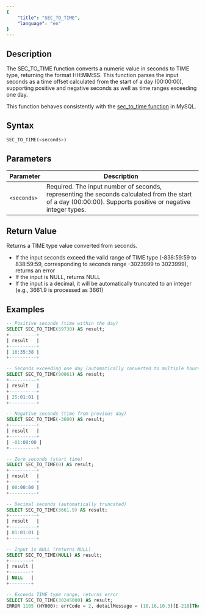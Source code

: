 ```yaml
---
{
    "title": "SEC_TO_TIME",
    "language": "en"
}
---
```


## Description

The SEC_TO_TIME function converts a numeric value in seconds to TIME type, returning the format HH:MM:SS. This function parses the input seconds as a time offset calculated from the start of a day (00:00:00), supporting positive and negative seconds as well as time ranges exceeding one day.

This function behaves consistently with the [sec_to_time function](https://dev.mysql.com/doc/refman/8.4/en/date-and-time-functions.html#function_sec-to-time) in MySQL.

## Syntax

```sql
SEC_TO_TIME(<seconds>)
```

## Parameters

| Parameter   | Description                                                                                                                                                   |
|-------------|---------------------------------------------------------------------------------------------------------------------------------------------------------------|
| `<seconds>` | Required. The input number of seconds, representing the seconds calculated from the start of a day (00:00:00). Supports positive or negative integer types. |

## Return Value

Returns a TIME type value converted from seconds.
- If the input seconds exceed the valid range of TIME type (-838:59:59 to 838:59:59, corresponding to seconds range -3023999 to 3023999), returns an error
- If the input is NULL, returns NULL
- If the input is a decimal, it will be automatically truncated to an integer (e.g., 3661.9 is processed as 3661)

## Examples

```sql
-- Positive seconds (time within the day)
SELECT SEC_TO_TIME(59738) AS result;
+----------+
| result   |
+----------+
| 16:35:38 |
+----------+

-- Seconds exceeding one day (automatically converted to multiple hours)
SELECT SEC_TO_TIME(90061) AS result;
+----------+
| result   |
+----------+
| 25:01:01 |
+----------+

-- Negative seconds (time from previous day)
SELECT SEC_TO_TIME(-3600) AS result;
+----------+
| result   |
+----------+
| -01:00:00 |
+----------+

-- Zero seconds (start time)
SELECT SEC_TO_TIME(0) AS result;
+----------+
| result   |
+----------+
| 00:00:00 |
+----------+

-- Decimal seconds (automatically truncated)
SELECT SEC_TO_TIME(3661.9) AS result;
+----------+
| result   |
+----------+
| 01:01:01 |
+----------+

-- Input is NULL (returns NULL)
SELECT SEC_TO_TIME(NULL) AS result;
+--------+
| result |
+--------+
| NULL   |
+--------+

-- Exceeds TIME type range, returns error
SELECT SEC_TO_TIME(30245000) AS result;
ERROR 1105 (HY000): errCode = 2, detailMessage = (10.16.10.3)[E-218]The function SEC_TO_TIME Argument value 30245000 is out of Time range
```